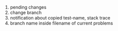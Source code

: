 1. pending changes
2. change branch
3. notification about copied test-name, stack trace
4. branch name inside filename of current problems
